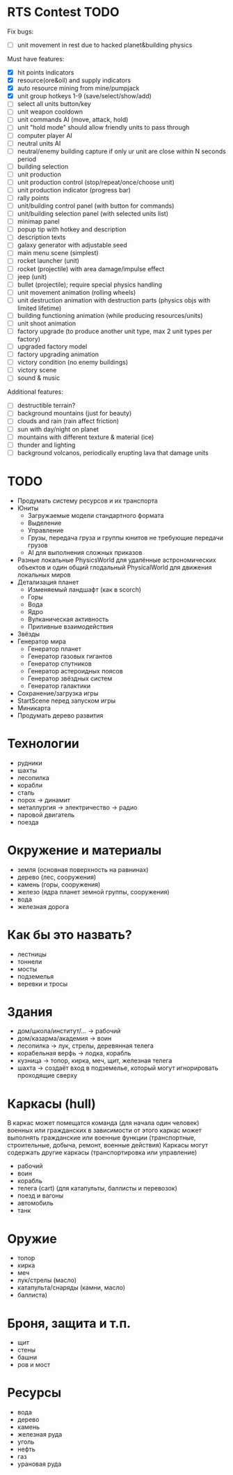 # RTS Contest TODO

Fix bugs:
- [ ] unit movement in rest due to hacked planet&building physics

Must have features:
- [x] hit points indicators
- [x] resource(ore&oil) and supply indicators
- [x] auto resource mining from mine/pumpjack
- [x] unit group hotkeys 1-9 (save/select/show/add)
- [ ] select all units button/key
- [ ] unit weapon cooldown
- [ ] unit commands AI (move, attack, hold)
- [ ] unit "hold mode" should allow friendly units to pass through
- [ ] computer player AI
- [ ] neutral units AI
- [ ] neutral/enemy building capture if only ur unit are close within N seconds period
- [ ] building selection
- [ ] unit production
- [ ] unit production control (stop/repeat/once/choose unit)
- [ ] unit production indicator (progress bar)
- [ ] rally points
- [ ] unit/building control panel (with button for commands)
- [ ] unit/building selection panel (with selected units list)
- [ ] minimap panel
- [ ] popup tip with hotkey and description
- [ ] description texts
- [ ] galaxy generator with adjustable seed
- [ ] main menu scene (simplest)
- [ ] rocket launcher (unit)
- [ ] rocket (projectile) with area damage/impulse effect
- [ ] jeep (unit)
- [ ] bullet (projectile); require special physics handling
- [ ] unit movement animation (rolling wheels)
- [ ] unit destruction animation with destruction parts (physics objs with limited lifetime)
- [ ] building functioning animation (while producing resources/units)
- [ ] unit shoot animation
- [ ] factory upgrade (to produce another unit type, max 2 unit types per factory)
- [ ] upgraded factory model
- [ ] factory upgrading animation
- [ ] victory condition (no enemy buildings)
- [ ] victory scene
- [ ] sound & music

Additional features:
- [ ] destructible terrain?
- [ ] background mountains (just for beauty)
- [ ] clouds and rain (rain affect friction)
- [ ] sun with day/night on planet
- [ ] mountains with different texture & material (ice)
- [ ] thunder and lighting
- [ ] background volcanos, periodically erupting lava that damage units

# TODO
- Продумать систему ресурсов и их транспорта
- Юниты
  - Загружаемые модели стандартного формата
  - Выделение
  - Управление
  - Грузы, передача груза и группы юнитов не требующие передачи грузов
  - AI для выполнения сложных приказов
- Разные локальные PhysicsWorld для удалённые астрономических объектов и один общий глодальный PhysicalWorld для движения локальных миров
- Детализация планет
  - Изменяемый ландшафт (как в scorch)
  - Горы
  - Вода
  - Ядро
  - Вулканическая активность
  - Приливные взаимодействия
- Звёзды
- Генератор мира
  - Генератор планет
  - Генератор газовых гигантов
  - Генератор спутников
  - Генератор астероидных поясов
  - Генератор звёздных систем
  - Генератор галактики
- Сохранение/загрузка игры
- StartScene перед запуском игры
- Миникарта
- Продумать дерево развития

# Технологии
- рудники
- шахты
- лесопилка
- корабли
- сталь
- порох -> динамит
- металлургия -> электричество -> радио
- паровой двигатель
- поезда

# Окружение и материалы
- земля (основная поверхность на равнинах)
- дерево (лес, сооружения)
- камень (горы, сооружения)
- железо (ядра планет земной группы, сооружения)
- вода
- железная дорога

# Как бы это назвать?
- лестницы
- тоннели
- мосты
- подземелья
- веревки и тросы

# Здания
- дом/школа/институт/... -> рабочий
- дом/казарма/академия -> воин
- лесопилка -> лук, стрелы, деревянная телега
- корабельная верфь -> лодка, корабль
- кузница -> топор, кирка, меч, щит, железная телега
- шахта -> создаёт вход в подземелье, который могут игнорировать проходящие сверху

# Каркасы (hull)
В каркас может помещатся команда (для начала один человек) военных или гражданских
в зависимости от этого каркас может выполнять гражданские или военные функции
(транспортные, строительные, добыча, ремонт, военные действия)
Каркасы могут содержать другие каркасы (транспортировка или управление)
- рабочий
- воин
- корабль
- телега (cart) (для катапульты, баллисты и перевозок)
- поезд и вагоны
- автомобиль
- танк

# Оружие
- топор
- кирка
- меч
- лук/стрелы (масло)
- катапульта/снаряды (камни, масло)
- баллиста)

# Броня, защита и т.п.
- щит
- стены
- башни
- ров и мост

# Ресурсы
- вода
- дерево
- камень
- железная руда
- уголь
- нефть
- газ
- урановая руда
